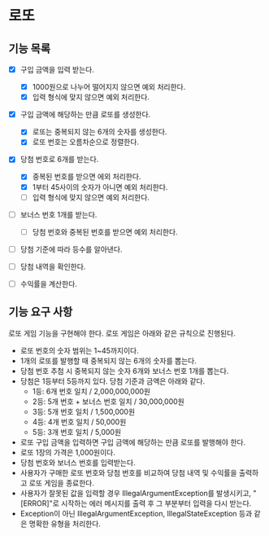 # 로또

## 기능 목록
- [x] 구입 금액을 입력 받는다.
  - [x] 1000원으로 나누어 떨어지지 않으면 예외 처리한다.
  - [x] 입력 형식에 맞지 않으면 예외 처리한다.
- [x] 구입 금액에 해당하는 만큼 로또를 생성한다.
  - [x] 로또는 중복되지 않는 6개의 숫자를 생성한다.
  - [x] 로또 번호는 오름차순으로 정렬한다.
- [x] 당첨 번호로 6개를 받는다.
  - [x] 중복된 번호를 받으면 에외 처리한다.
  - [x] 1부터 45사이의 숫자가 아니면 예외 처리한다.
  - [ ] 입력 형식에 맞지 않으면 예외 처리한다.
- [ ] 보너스 번호 1개를 받는다.
  - [ ] 당첨 번호와 중복된 번호를 받으면 예외 처리한다.
- [ ] 당첨 기준에 따라 등수를 알아낸다.
- [ ] 당첨 내역을 확인한다.
- [ ] 수익률을 계산한다.


## 기능 요구 사항
로또 게임 기능을 구현해야 한다. 로또 게임은 아래와 같은 규칙으로 진행된다.

- 로또 번호의 숫자 범위는 1~45까지이다.
- 1개의 로또를 발행할 때 중복되지 않는 6개의 숫자를 뽑는다.
- 당첨 번호 추첨 시 중복되지 않는 숫자 6개와 보너스 번호 1개를 뽑는다.
- 당첨은 1등부터 5등까지 있다. 당첨 기준과 금액은 아래와 같다.
    - 1등: 6개 번호 일치 / 2,000,000,000원
    - 2등: 5개 번호 + 보너스 번호 일치 / 30,000,000원
    - 3등: 5개 번호 일치 / 1,500,000원
    - 4등: 4개 번호 일치 / 50,000원
    - 5등: 3개 번호 일치 / 5,000원
- 로또 구입 금액을 입력하면 구입 금액에 해당하는 만큼 로또를 발행해야 한다.
- 로또 1장의 가격은 1,000원이다.
- 당첨 번호와 보너스 번호를 입력받는다.
- 사용자가 구매한 로또 번호와 당첨 번호를 비교하여 당첨 내역 및 수익률을 출력하고 로또 게임을 종료한다.
- 사용자가 잘못된 값을 입력할 경우 IllegalArgumentException를 발생시키고, "[ERROR]"로 시작하는 에러 메시지를 출력 후 그 부분부터 입력을 다시 받는다.
- Exception이 아닌 IllegalArgumentException, IllegalStateException 등과 같은 명확한 유형을 처리한다.
